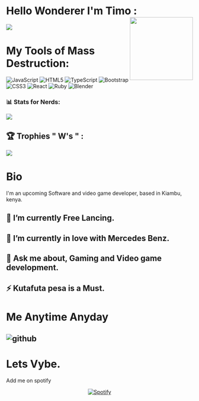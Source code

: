 
#  Hello Wonderer I'm Timo <img align="right" height="170" src="https://encrypted-tbn0.gstatic.com/images?q=tbn:ANd9GcTHv33O8Dbujqu0cyncscxzz6HMX1kqhP7WCA&usqp=CAU"  />:

[![](https://visitcount.itsvg.in/api?id=CHALTICA&label=Stalkers&pretty=true)](https://visitcount.itsvg.in)

# My Tools of Mass Destruction:

![JavaScript](https://img.shields.io/badge/javascript-%23323330.svg?style=for-the-badge&logo=javascript&logoColor=%23F7DF1E) ![HTML5](https://img.shields.io/badge/html5-%23E34F26.svg?style=for-the-badge&logo=html5&logoColor=white) ![TypeScript](https://img.shields.io/badge/typescript-%23007ACC.svg?style=for-the-badge&logo=typescript&logoColor=white) ![Bootstrap](https://img.shields.io/badge/bootstrap-%23563D7C.svg?style=for-the-badge&logo=bootstrap&logoColor=white) ![CSS3](https://img.shields.io/badge/css3-%231572B6.svg?style=for-the-badge&logo=css3&logoColor=white) ![React](https://img.shields.io/badge/react-%2320232a.svg?style=for-the-badge&logo=react&logoColor=%2361DAFB) ![Ruby](https://img.shields.io/badge/ruby-%23CC342D.svg?style=for-the-badge&logo=ruby&logoColor=white) ![Blender](https://img.shields.io/badge/blender-%23F5792A.svg?style=for-the-badge&logo=blender&logoColor=white)


### 📊 Stats for Nerds:

![](https://github-readme-stats.vercel.app/api/top-langs/?username=Timothykagondu&theme=dark&hide_border=false&include_all_commits=false&count_private=false&layout=compact)

## 🏆 Trophies " W's " :
![](https://github-profile-trophy.vercel.app/?username=Timothykagondu&theme=radical&no-frame=false&no-bg=true&margin-w=4)

# Bio
I'm an upcoming Software and video game developer, based in Kiambu, kenya.
## 🔭 I’m currently Free Lancing.
## 🌱 I’m currently in love with Mercedes Benz.
## 💬 Ask me about, Gaming and Video game development.
## ⚡ Kutafuta pesa is a Must.


# Me Anytime Anyday
![github](https://media2.giphy.com/media/4Zgy9QqzWU8C3ugvCa/giphy.webp?cid=ecf05e47drop3j1s0mc0ztbs0mvyru6f9mu6i5gwr1dadnhc&rid=giphy.webp&ct=g)
---
# Lets Vybe.
Add me on spotify
&nbsp;<div align ="center">
 [![Spotify](https://novatorem-chi-gilt.vercel.app/api/spotify?background_color=0d1117&border_color=ffffff)](https://open.spotify.com/user/315ytunp3i3wrqvgyvff2esdj2pi)
</div>
<!-- Proudly created with GPRM ( https://gprm.itsvg.in ) -->
